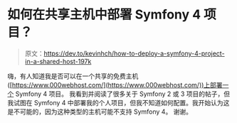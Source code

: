 # 如何在共享主机中部署 Symfony 4 项目？

> 原文：<https://dev.to/kevinhch/how-to-deploy-a-symfony-4-project-in-a-shared-host-197k>

嗨，有人知道我是否可以在一个共享的免费主机([https://www.000webhost.com/](https://www.000webhost.com/))上部署一个 Symfony 4 项目。
我看到并阅读了很多关于 Symfony 2 或 3 项目的帖子，但我试图在 Symfony 4 中部署我的个人项目，但我不知道如何配置。我开始认为这是不可能的，因为这种类型的主机可能不支持 Symfony 4。
谢谢。